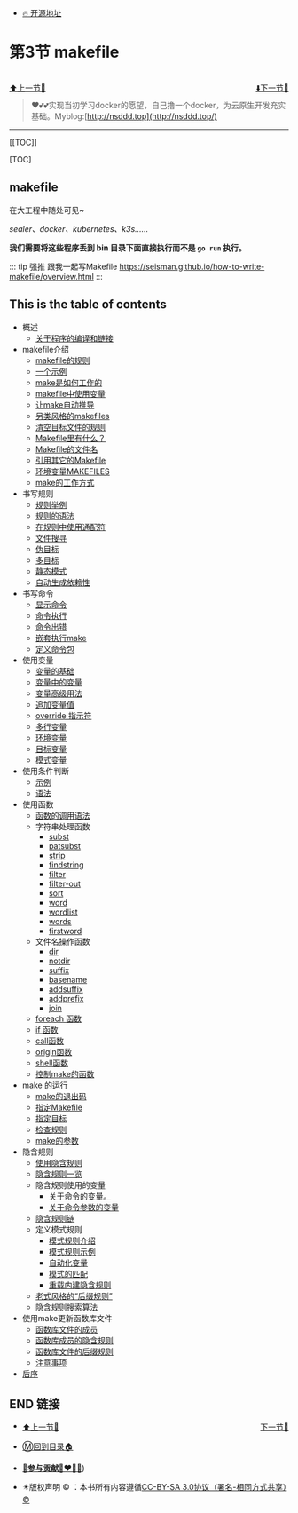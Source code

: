 + [🔥 开源地址](https://github.com/3293172751/awesome-cloud-native)

# 第3节 makefile

<br>

<div><a href = '2.md' style='float:left'>⬆️上一节🔗  </a><a href = '4.md' style='float: right'>  ⬇️下一节🔗</a></div>
<br>

> ❤️💕💕实现当初学习docker的愿望，自己撸一个docker，为云原生开发充实基础。Myblog:[http://nsddd.top](http://nsddd.top/)

---
[[TOC]]

[TOC]

## makefile

在大工程中随处可见~ 

*sealer、docker、kubernetes、k3s……*



**我们需要将这些程序丢到 bin 目录下面直接执行而不是 `go run` 执行。**



::: tip 强推 跟我一起写Makefile
https://seisman.github.io/how-to-write-makefile/overview.html
:::



## This is the table of contents

+ 概述
  + [关于程序的编译和链接](https://seisman.github.io/how-to-write-makefile/overview.html#id2)
+ makefile介绍
  + [makefile的规则](https://seisman.github.io/how-to-write-makefile/introduction.html#id1)
  + [一个示例](https://seisman.github.io/how-to-write-makefile/introduction.html#id2)
  + [make是如何工作的](https://seisman.github.io/how-to-write-makefile/introduction.html#make)
  + [makefile中使用变量](https://seisman.github.io/how-to-write-makefile/introduction.html#id3)
  + [让make自动推导](https://seisman.github.io/how-to-write-makefile/introduction.html#id4)
  + [另类风格的makefiles](https://seisman.github.io/how-to-write-makefile/introduction.html#makefiles)
  + [清空目标文件的规则](https://seisman.github.io/how-to-write-makefile/introduction.html#id5)
  + [Makefile里有什么？](https://seisman.github.io/how-to-write-makefile/introduction.html#id6)
  + [Makefile的文件名](https://seisman.github.io/how-to-write-makefile/introduction.html#id7)
  + [引用其它的Makefile](https://seisman.github.io/how-to-write-makefile/introduction.html#id8)
  + [环境变量MAKEFILES](https://seisman.github.io/how-to-write-makefile/introduction.html#id9)
  + [make的工作方式](https://seisman.github.io/how-to-write-makefile/introduction.html#id10)
+ 书写规则
  + [规则举例](https://seisman.github.io/how-to-write-makefile/rules.html#id2)
  + [规则的语法](https://seisman.github.io/how-to-write-makefile/rules.html#id3)
  + [在规则中使用通配符](https://seisman.github.io/how-to-write-makefile/rules.html#id4)
  + [文件搜寻](https://seisman.github.io/how-to-write-makefile/rules.html#id5)
  + [伪目标](https://seisman.github.io/how-to-write-makefile/rules.html#id6)
  + [多目标](https://seisman.github.io/how-to-write-makefile/rules.html#id7)
  + [静态模式](https://seisman.github.io/how-to-write-makefile/rules.html#id8)
  + [自动生成依赖性](https://seisman.github.io/how-to-write-makefile/rules.html#id9)
+ 书写命令
  + [显示命令](https://seisman.github.io/how-to-write-makefile/recipes.html#id2)
  + [命令执行](https://seisman.github.io/how-to-write-makefile/recipes.html#id3)
  + [命令出错](https://seisman.github.io/how-to-write-makefile/recipes.html#id4)
  + [嵌套执行make](https://seisman.github.io/how-to-write-makefile/recipes.html#make)
  + [定义命令包](https://seisman.github.io/how-to-write-makefile/recipes.html#id5)
+ 使用变量
  + [变量的基础](https://seisman.github.io/how-to-write-makefile/variables.html#id2)
  + [变量中的变量](https://seisman.github.io/how-to-write-makefile/variables.html#id3)
  + [变量高级用法](https://seisman.github.io/how-to-write-makefile/variables.html#id4)
  + [追加变量值](https://seisman.github.io/how-to-write-makefile/variables.html#id5)
  + [override 指示符](https://seisman.github.io/how-to-write-makefile/variables.html#override)
  + [多行变量](https://seisman.github.io/how-to-write-makefile/variables.html#id6)
  + [环境变量](https://seisman.github.io/how-to-write-makefile/variables.html#id7)
  + [目标变量](https://seisman.github.io/how-to-write-makefile/variables.html#id8)
  + [模式变量](https://seisman.github.io/how-to-write-makefile/variables.html#id9)
+ 使用条件判断
  + [示例](https://seisman.github.io/how-to-write-makefile/conditionals.html#id2)
  + [语法](https://seisman.github.io/how-to-write-makefile/conditionals.html#id3)
+ 使用函数
  + [函数的调用语法](https://seisman.github.io/how-to-write-makefile/functions.html#id2)
  + 字符串处理函数
    + [subst](https://seisman.github.io/how-to-write-makefile/functions.html#subst)
    + [patsubst](https://seisman.github.io/how-to-write-makefile/functions.html#patsubst)
    + [strip](https://seisman.github.io/how-to-write-makefile/functions.html#strip)
    + [findstring](https://seisman.github.io/how-to-write-makefile/functions.html#findstring)
    + [filter](https://seisman.github.io/how-to-write-makefile/functions.html#filter)
    + [filter-out](https://seisman.github.io/how-to-write-makefile/functions.html#filter-out)
    + [sort](https://seisman.github.io/how-to-write-makefile/functions.html#sort)
    + [word](https://seisman.github.io/how-to-write-makefile/functions.html#word)
    + [wordlist](https://seisman.github.io/how-to-write-makefile/functions.html#wordlist)
    + [words](https://seisman.github.io/how-to-write-makefile/functions.html#words)
    + [firstword](https://seisman.github.io/how-to-write-makefile/functions.html#firstword)
  + 文件名操作函数
    + [dir](https://seisman.github.io/how-to-write-makefile/functions.html#dir)
    + [notdir](https://seisman.github.io/how-to-write-makefile/functions.html#notdir)
    + [suffix](https://seisman.github.io/how-to-write-makefile/functions.html#suffix)
    + [basename](https://seisman.github.io/how-to-write-makefile/functions.html#basename)
    + [addsuffix](https://seisman.github.io/how-to-write-makefile/functions.html#addsuffix)
    + [addprefix](https://seisman.github.io/how-to-write-makefile/functions.html#addprefix)
    + [join](https://seisman.github.io/how-to-write-makefile/functions.html#join)
  + [foreach 函数](https://seisman.github.io/how-to-write-makefile/functions.html#foreach)
  + [if 函数](https://seisman.github.io/how-to-write-makefile/functions.html#if)
  + [call函数](https://seisman.github.io/how-to-write-makefile/functions.html#call)
  + [origin函数](https://seisman.github.io/how-to-write-makefile/functions.html#origin)
  + [shell函数](https://seisman.github.io/how-to-write-makefile/functions.html#shell)
  + [控制make的函数](https://seisman.github.io/how-to-write-makefile/functions.html#make)
+ make 的运行
  + [make的退出码](https://seisman.github.io/how-to-write-makefile/invoke.html#id1)
  + [指定Makefile](https://seisman.github.io/how-to-write-makefile/invoke.html#makefile)
  + [指定目标](https://seisman.github.io/how-to-write-makefile/invoke.html#id2)
  + [检查规则](https://seisman.github.io/how-to-write-makefile/invoke.html#id3)
  + [make的参数](https://seisman.github.io/how-to-write-makefile/invoke.html#id4)
+ 隐含规则
  + [使用隐含规则](https://seisman.github.io/how-to-write-makefile/implicit_rules.html#id2)
  + [隐含规则一览](https://seisman.github.io/how-to-write-makefile/implicit_rules.html#id3)
  + 隐含规则使用的变量
    + [关于命令的变量。](https://seisman.github.io/how-to-write-makefile/implicit_rules.html#id5)
    + [关于命令参数的变量](https://seisman.github.io/how-to-write-makefile/implicit_rules.html#id6)
  + [隐含规则链](https://seisman.github.io/how-to-write-makefile/implicit_rules.html#id7)
  + 定义模式规则
    + [模式规则介绍](https://seisman.github.io/how-to-write-makefile/implicit_rules.html#id9)
    + [模式规则示例](https://seisman.github.io/how-to-write-makefile/implicit_rules.html#id10)
    + [自动化变量](https://seisman.github.io/how-to-write-makefile/implicit_rules.html#id11)
    + [模式的匹配](https://seisman.github.io/how-to-write-makefile/implicit_rules.html#id12)
    + [重载内建隐含规则](https://seisman.github.io/how-to-write-makefile/implicit_rules.html#id13)
  + [老式风格的“后缀规则”](https://seisman.github.io/how-to-write-makefile/implicit_rules.html#id14)
  + [隐含规则搜索算法](https://seisman.github.io/how-to-write-makefile/implicit_rules.html#id15)
+ 使用make更新函数库文件
  + [函数库文件的成员](https://seisman.github.io/how-to-write-makefile/archives.html#id1)
  + [函数库成员的隐含规则](https://seisman.github.io/how-to-write-makefile/archives.html#id2)
  + [函数库文件的后缀规则](https://seisman.github.io/how-to-write-makefile/archives.html#id3)
  + [注意事项](https://seisman.github.io/how-to-write-makefile/archives.html#id4)
+ [后序](https://seisman.github.io/how-to-write-makefile/postscript.html)



## END 链接
<ul><li><div><a href = '2.md' style='float:left'>⬆️上一节🔗  </a><a href = '4.md' style='float: right'>  ️下一节🔗</a></div></li></ul>

+ [Ⓜ️回到目录🏠](../README.md)

+ [**🫵参与贡献💞❤️‍🔥💖**](https://nsddd.top/archives/contributors))

+ ✴️版权声明 &copy; ：本书所有内容遵循[CC-BY-SA 3.0协议（署名-相同方式共享）&copy;](http://zh.wikipedia.org/wiki/Wikipedia:CC-by-sa-3.0协议文本) 

